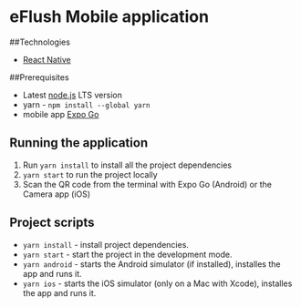 # eFlush Mobile application

##Technologies
* [React Native](https://reactnative.dev/)

##Prerequisites

* Latest [node.js](https://nodejs.org/en/) LTS version
* yarn - `npm install --global yarn`
* mobile app [Expo Go](https://expo.dev/client)

## Running the application

1. Run `yarn install` to install all the project dependencies
2. `yarn start` to run the project locally
3. Scan the QR code from the terminal with Expo Go (Android) or the Camera app (iOS)

## Project scripts
* `yarn install` - install project dependencies.
* `yarn start` - start the project in the development mode.
* `yarn android` - starts the Android simulator (if installed), installes the app and runs it.
* `yarn ios` - starts the iOS simulator (only on a Mac with Xcode), installes the app and runs it.